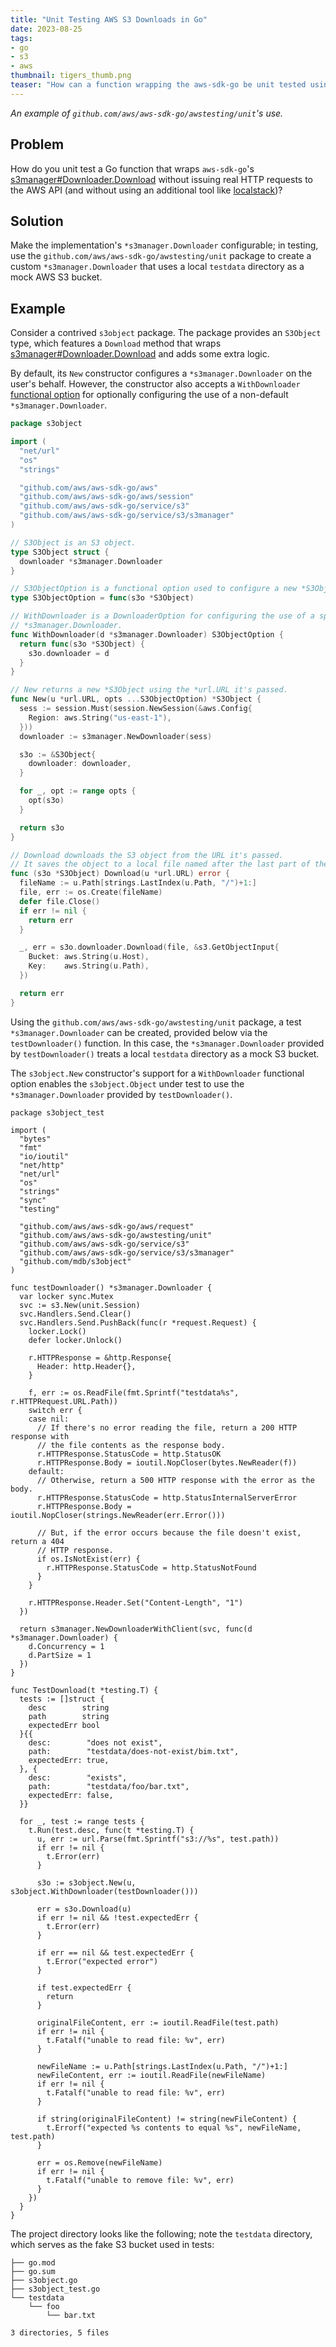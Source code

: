 ```yaml
---
title: "Unit Testing AWS S3 Downloads in Go"
date: 2023-08-25
tags:
- go
- s3
- aws
thumbnail: tigers_thumb.png
teaser: "How can a function wrapping the aws-sdk-go be unit tested using a local directory serving as a mock AWS S3 bucket?"
---
```


_An example of `github.com/aws/aws-sdk-go/awstesting/unit`'s use._

## Problem

How do you unit test a Go function that wraps `aws-sdk-go`'s
[s3manager#Downloader.Download](https://pkg.go.dev/github.com/aws/aws-sdk-go/service/s3/s3manager#Downloader.Download)
without issuing real HTTP requests to the AWS API (and without using an additional tool like [localstack](https://localstack.cloud/))?

## Solution

Make the implementation's `*s3manager.Downloader` configurable; in testing, use the
`github.com/aws/aws-sdk-go/awstesting/unit` package to create a custom
`*s3manager.Downloader` that uses a local `testdata` directory as a mock AWS S3 bucket.

## Example

Consider a contrived `s3object` package. The package provides an `S3Object`
type, which features a `Download` method that wraps [s3manager#Downloader.Download](https://pkg.go.dev/github.com/aws/aws-sdk-go/service/s3/s3manager#Downloader.Download)
and adds some extra logic.

By default, its `New` constructor configures a `*s3manager.Downloader` on the user's behalf. However, the constructor also
accepts a `WithDownloader` [functional option](https://dave.cheney.net/2014/10/17/functional-options-for-friendly-apis)
for optionally configuring the use of a non-default `*s3manager.Downloader`.

```go
package s3object

import (
  "net/url"
  "os"
  "strings"

  "github.com/aws/aws-sdk-go/aws"
  "github.com/aws/aws-sdk-go/aws/session"
  "github.com/aws/aws-sdk-go/service/s3"
  "github.com/aws/aws-sdk-go/service/s3/s3manager"
)

// S3Object is an S3 object.
type S3Object struct {
  downloader *s3manager.Downloader
}

// S3ObjectOption is a functional option used to configure a new *S3Object.
type S3ObjectOption = func(s3o *S3Object)

// WithDownloader is a DownloaderOption for configuring the use of a specific
// *s3manager.Downloader.
func WithDownloader(d *s3manager.Downloader) S3ObjectOption {
  return func(s3o *S3Object) {
    s3o.downloader = d
  }
}

// New returns a new *S3Object using the *url.URL it's passed.
func New(u *url.URL, opts ...S3ObjectOption) *S3Object {
  sess := session.Must(session.NewSession(&aws.Config{
    Region: aws.String("us-east-1"),
  }))
  downloader := s3manager.NewDownloader(sess)

  s3o := &S3Object{
    downloader: downloader,
  }

  for _, opt := range opts {
    opt(s3o)
  }

  return s3o
}

// Download downloads the S3 object from the URL it's passed.
// It saves the object to a local file named after the last part of the URL's path.
func (s3o *S3Object) Download(u *url.URL) error {
  fileName := u.Path[strings.LastIndex(u.Path, "/")+1:]
  file, err := os.Create(fileName)
  defer file.Close()
  if err != nil {
    return err
  }

  _, err = s3o.downloader.Download(file, &s3.GetObjectInput{
    Bucket: aws.String(u.Host),
    Key:    aws.String(u.Path),
  })

  return err
}
```

Using the `github.com/aws/aws-sdk-go/awstesting/unit` package, a test
`*s3manager.Downloader` can be created, provided below via the `testDownloader()`
function. In this case, the `*s3manager.Downloader` provided by `testDownloader()`
treats a local `testdata` directory as a mock S3 bucket.

The `s3object.New` constructor's support for a `WithDownloader` functional
option enables the `s3object.Object` under test to use the
`*s3manager.Downloader` provided by `testDownloader()`.

```golang
package s3object_test

import (
  "bytes"
  "fmt"
  "io/ioutil"
  "net/http"
  "net/url"
  "os"
  "strings"
  "sync"
  "testing"

  "github.com/aws/aws-sdk-go/aws/request"
  "github.com/aws/aws-sdk-go/awstesting/unit"
  "github.com/aws/aws-sdk-go/service/s3"
  "github.com/aws/aws-sdk-go/service/s3/s3manager"
  "github.com/mdb/s3object"
)

func testDownloader() *s3manager.Downloader {
  var locker sync.Mutex
  svc := s3.New(unit.Session)
  svc.Handlers.Send.Clear()
  svc.Handlers.Send.PushBack(func(r *request.Request) {
    locker.Lock()
    defer locker.Unlock()

    r.HTTPResponse = &http.Response{
      Header: http.Header{},
    }

    f, err := os.ReadFile(fmt.Sprintf("testdata%s", r.HTTPRequest.URL.Path))
    switch err {
    case nil:
      // If there's no error reading the file, return a 200 HTTP response with
      // the file contents as the response body.
      r.HTTPResponse.StatusCode = http.StatusOK
      r.HTTPResponse.Body = ioutil.NopCloser(bytes.NewReader(f))
    default:
      // Otherwise, return a 500 HTTP response with the error as the body.
      r.HTTPResponse.StatusCode = http.StatusInternalServerError
      r.HTTPResponse.Body = ioutil.NopCloser(strings.NewReader(err.Error()))

      // But, if the error occurs because the file doesn't exist, return a 404
      // HTTP response.
      if os.IsNotExist(err) {
        r.HTTPResponse.StatusCode = http.StatusNotFound
      }
    }

    r.HTTPResponse.Header.Set("Content-Length", "1")
  })

  return s3manager.NewDownloaderWithClient(svc, func(d *s3manager.Downloader) {
    d.Concurrency = 1
    d.PartSize = 1
  })
}

func TestDownload(t *testing.T) {
  tests := []struct {
    desc        string
    path        string
    expectedErr bool
  }{{
    desc:        "does not exist",
    path:        "testdata/does-not-exist/bim.txt",
    expectedErr: true,
  }, {
    desc:        "exists",
    path:        "testdata/foo/bar.txt",
    expectedErr: false,
  }}

  for _, test := range tests {
    t.Run(test.desc, func(t *testing.T) {
      u, err := url.Parse(fmt.Sprintf("s3://%s", test.path))
      if err != nil {
        t.Error(err)
      }

      s3o := s3object.New(u, s3object.WithDownloader(testDownloader()))

      err = s3o.Download(u)
      if err != nil && !test.expectedErr {
        t.Error(err)
      }

      if err == nil && test.expectedErr {
        t.Error("expected error")
      }

      if test.expectedErr {
        return
      }

      originalFileContent, err := ioutil.ReadFile(test.path)
      if err != nil {
        t.Fatalf("unable to read file: %v", err)
      }

      newFileName := u.Path[strings.LastIndex(u.Path, "/")+1:]
      newFileContent, err := ioutil.ReadFile(newFileName)
      if err != nil {
        t.Fatalf("unable to read file: %v", err)
      }

      if string(originalFileContent) != string(newFileContent) {
        t.Errorf("expected %s contents to equal %s", newFileName, test.path)
      }

      err = os.Remove(newFileName)
      if err != nil {
        t.Fatalf("unable to remove file: %v", err)
      }
    })
  }
}
```

The project directory looks like the following; note the `testdata` directory,
which serves as the fake S3 bucket used in tests:

```
├── go.mod
├── go.sum
├── s3object.go
├── s3object_test.go
└── testdata
    └── foo
        └── bar.txt

3 directories, 5 files
```
